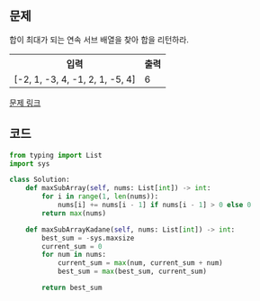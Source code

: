 ## 문제

합이 최대가 되는 연속 서브 배열을 찾아 합을 리턴하라.

 <table>
	<th>입력</th>
	<th>출력</th>
	<tr><!-- 첫번째 줄 시작 -->
	    <td>[-2, 1, -3, 4, -1, 2, 1, -5, 4]</td>
	    <td>6</td>
	</tr><!-- 첫번째 줄 끝 -->
    </table>

<a href="https://leetcode.com/problems/maximum-subarray/" target="_blank">문제 링크</a>

## 코드

```python
from typing import List
import sys

class Solution:
    def maxSubArray(self, nums: List[int]) -> int:
        for i in range(1, len(nums)):
            nums[i] += nums[i - 1] if nums[i - 1] > 0 else 0
        return max(nums)

    def maxSubArrayKadane(self, nums: List[int]) -> int:
        best_sum = -sys.maxsize
        current_sum = 0
        for num in nums:
            current_sum = max(num, current_sum + num)
            best_sum = max(best_sum, current_sum)

        return best_sum
```

